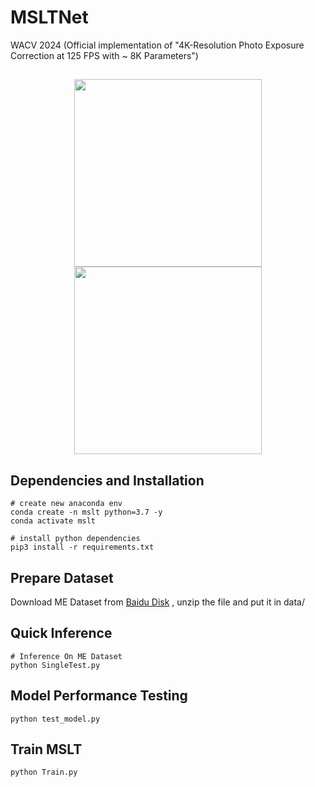 # MSLTNet
WACV 2024 (Official implementation of "4K-Resolution Photo Exposure Correction at 125 FPS with ~ 8K Parameters")

## 

<div align="center">

<img src="https://github.com/Zhou-Yijie/MSLTNet/blob/main/fig1.jpg" height="300px" ><img src="https://github.com/Zhou-Yijie/MSLTNet/blob/main/fig2.jpg" height="300px" >

</div>

## Dependencies and Installation
```
# create new anaconda env
conda create -n mslt python=3.7 -y
conda activate mslt

# install python dependencies
pip3 install -r requirements.txt
```
## Prepare Dataset
Download ME Dataset from [Baidu Disk]() , unzip the file and put it in data/ 
## Quick Inference
```
# Inference On ME Dataset
python SingleTest.py
```
## Model Performance Testing
```
python test_model.py
```
## Train MSLT
```
python Train.py
```
